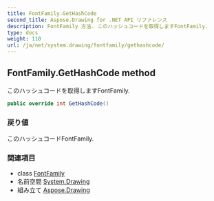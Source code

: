 ```yaml
---
title: FontFamily.GetHashCode
second_title: Aspose.Drawing for .NET API リファレンス
description: FontFamily 方法. このハッシュコードを取得しますFontFamily.
type: docs
weight: 110
url: /ja/net/system.drawing/fontfamily/gethashcode/
---
```

## FontFamily.GetHashCode method

このハッシュコードを取得しますFontFamily.

```csharp
public override int GetHashCode()
```

### 戻り値

このハッシュコードFontFamily.

### 関連項目

* class [FontFamily](../)
* 名前空間 [System.Drawing](../../fontfamily/)
* 組み立て [Aspose.Drawing](../../../)



